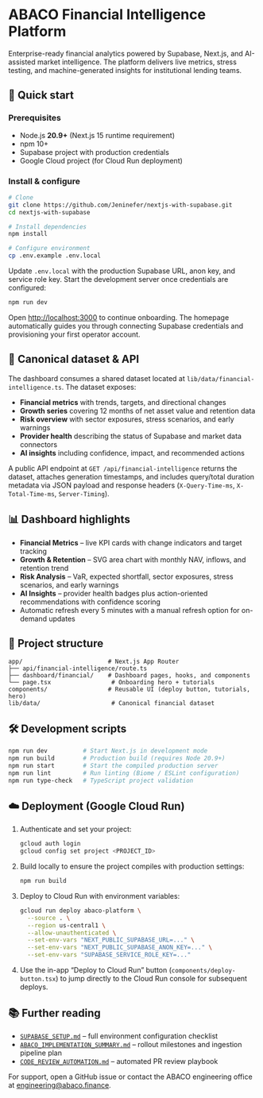 # ABACO Financial Intelligence Platform

Enterprise-ready financial analytics powered by Supabase, Next.js, and AI-assisted market intelligence. The platform delivers live metrics, stress testing, and machine-generated insights for institutional lending teams.

## 🚀 Quick start

### Prerequisites

- Node.js **20.9+** (Next.js 15 runtime requirement)
- npm 10+
- Supabase project with production credentials
- Google Cloud project (for Cloud Run deployment)

### Install & configure

```bash
# Clone
git clone https://github.com/Jeninefer/nextjs-with-supabase.git
cd nextjs-with-supabase

# Install dependencies
npm install

# Configure environment
cp .env.example .env.local
```

Update `.env.local` with the production Supabase URL, anon key, and service role key. Start the development server once credentials are configured:

```bash
npm run dev
```

Open <http://localhost:3000> to continue onboarding. The homepage automatically guides you through connecting Supabase credentials and provisioning your first operator account.

## 📡 Canonical dataset & API

The dashboard consumes a shared dataset located at `lib/data/financial-intelligence.ts`. The dataset exposes:

- **Financial metrics** with trends, targets, and directional changes
- **Growth series** covering 12 months of net asset value and retention data
- **Risk overview** with sector exposures, stress scenarios, and early warnings
- **Provider health** describing the status of Supabase and market data connectors
- **AI insights** including confidence, impact, and recommended actions

A public API endpoint at `GET /api/financial-intelligence` returns the dataset, attaches generation timestamps, and includes query/total duration metadata via JSON payload and response headers (`X-Query-Time-ms`, `X-Total-Time-ms`, `Server-Timing`).

## 📊 Dashboard highlights

- **Financial Metrics** – live KPI cards with change indicators and target tracking
- **Growth & Retention** – SVG area chart with monthly NAV, inflows, and retention trend
- **Risk Analysis** – VaR, expected shortfall, sector exposures, stress scenarios, and early warnings
- **AI Insights** – provider health badges plus action-oriented recommendations with confidence scoring
- Automatic refresh every 5 minutes with a manual refresh option for on-demand updates

## 🧩 Project structure

```
app/                        # Next.js App Router
├── api/financial-intelligence/route.ts
├── dashboard/financial/    # Dashboard pages, hooks, and components
└── page.tsx                 # Onboarding hero + tutorials
components/                 # Reusable UI (deploy button, tutorials, hero)
lib/data/                    # Canonical financial dataset
```

## 🛠️ Development scripts

```bash
npm run dev          # Start Next.js in development mode
npm run build        # Production build (requires Node 20.9+)
npm run start        # Start the compiled production server
npm run lint         # Run linting (Biome / ESLint configuration)
npm run type-check   # TypeScript project validation
```

## ☁️ Deployment (Google Cloud Run)

1. Authenticate and set your project:
   ```bash
   gcloud auth login
   gcloud config set project <PROJECT_ID>
   ```
2. Build locally to ensure the project compiles with production settings:
   ```bash
   npm run build
   ```
3. Deploy to Cloud Run with environment variables:
   ```bash
   gcloud run deploy abaco-platform \
     --source . \
     --region us-central1 \
     --allow-unauthenticated \
     --set-env-vars "NEXT_PUBLIC_SUPABASE_URL=..." \
     --set-env-vars "NEXT_PUBLIC_SUPABASE_ANON_KEY=..." \
     --set-env-vars "SUPABASE_SERVICE_ROLE_KEY=..."
   ```
4. Use the in-app “Deploy to Cloud Run” button (`components/deploy-button.tsx`) to jump directly to the Cloud Run console for subsequent deploys.

## 📚 Further reading

- [`SUPABASE_SETUP.md`](./SUPABASE_SETUP.md) – full environment configuration checklist
- [`ABACO_IMPLEMENTATION_SUMMARY.md`](./ABACO_IMPLEMENTATION_SUMMARY.md) – rollout milestones and ingestion pipeline plan
- [`CODE_REVIEW_AUTOMATION.md`](./CODE_REVIEW_AUTOMATION.md) – automated PR review playbook

For support, open a GitHub issue or contact the ABACO engineering office at [engineering@abaco.finance](mailto:engineering@abaco.finance).
